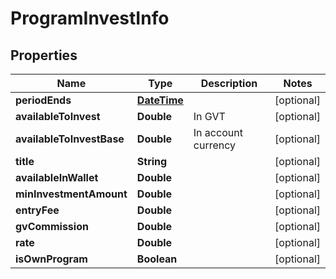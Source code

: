 
# ProgramInvestInfo

## Properties
Name | Type | Description | Notes
------------ | ------------- | ------------- | -------------
**periodEnds** | [**DateTime**](DateTime.md) |  |  [optional]
**availableToInvest** | **Double** | In GVT |  [optional]
**availableToInvestBase** | **Double** | In account currency |  [optional]
**title** | **String** |  |  [optional]
**availableInWallet** | **Double** |  |  [optional]
**minInvestmentAmount** | **Double** |  |  [optional]
**entryFee** | **Double** |  |  [optional]
**gvCommission** | **Double** |  |  [optional]
**rate** | **Double** |  |  [optional]
**isOwnProgram** | **Boolean** |  |  [optional]



